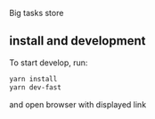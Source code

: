 Big tasks store

## install and development
To start develop, run:
```bash
yarn install
yarn dev-fast
```

and open browser with displayed link
